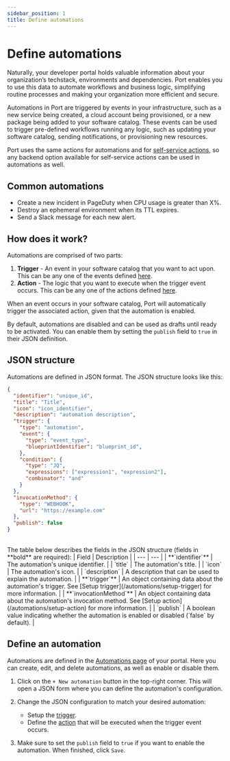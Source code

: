 ```yaml
---
sidebar_position: 1
title: Define automations
---
```


# Define automations

Naturally, your developer portal holds valuable information about your organization’s techstack, environments and dependencies. Port enables you to use this data to automate workflows and business logic, simplifying routine processes and making your organization more efficient and secure.

Automations in Port are triggered by events in your infrastructure, such as a new service being created, a cloud account being provisioned, or a new package being added to your software catalog. These events can be used to trigger pre-defined workflows running any logic, such as updating your software catalog, sending notifications, or provisioning new resources.

Port uses the same actions for automations and for [self-service actions](/create-self-service-experiences/), so any backend option available for self-service actions can be used in automations as well.

## Common automations

- Create a new incident in PageDuty when CPU usage is greater than X%.
- Destroy an ephemeral environment when its TTL expires.
- Send a Slack message for each new alert.

## How does it work?

Automations are comprised of two parts:

1. **Trigger** - An event in your software catalog that you want to act upon. This can be any one of the events defined [here](/automations/setup-trigger).
2. **Action** - The logic that you want to execute when the trigger event occurs. This can be any one of the actions defined [here](/automations/setup-action). 

When an event occurs in your software catalog, Port will automatically trigger the associated action, given that the automation is enabled.  

By default, automations are disabled and can be used as drafts until ready to be activated. You can enable them by setting the `publish` field to `true` in their JSON definition.

## JSON structure

Automations are defined in JSON format. The JSON structure looks like this:

```json showLineNumbers
{
  "identifier": "unique_id",
  "title": "Title",
  "icon": "icon_identifier",
  "description": "automation description",
  "trigger": {
    "type": "automation",
    "event": {
      "type": "event_type",
      "blueprintIdentifier": "blueprint_id",
    },
    "condition": {
      "type": "JQ",
      "expressions": ["expression1", "expression2"],
      "combinator": "and"
    }
  },
  "invocationMethod": {
    "type": "WEBHOOK",
    "url": "https://example.com"
  },
  "publish": false
}
```
<br/>
The table below describes the fields in the JSON structure (fields in **bold** are required):
| Field | Description |
| --- | --- |
| **`identifier`** | The automation's unique identifier. |
| `title` | The automation's title. |
| `icon` | The automation's icon. |
| `description` | A description that can be used to explain the automation. |
| **`trigger`** | An object containing data about the automation's trigger. See [Setup trigger](/automations/setup-trigger) for more information. |
| **`invocationMethod`** | An object containing data about the automation's invocation method. See [Setup action](/automations/setup-action) for more information. |
| `publish` | A boolean value indicating whether the automation is enabled or disabled (`false` by default). |

## Define an automation

Automations are defined in the [Automations page](https://app.getport.io/settings/automations) of your portal. Here you can create, edit, and delete automations, as well as enable or disable them.

1. Click on the `+ New automation` button in the top-right corner. This will open a JSON form where you can define the automation's configuration.

2. Change the JSON configuration to match your desired automation:
   * Setup the [trigger](/automations/setup-trigger).
   * Define the [action](/automations/setup-action) that will be executed when the trigger event occurs.

3. Make sure to set the `publish` field to `true` if you want to enable the automation. When finished, click `Save`.